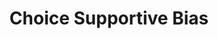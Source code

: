 ---
title: "Choice Supportive Bias"
description: "The tendency to retroactively ascribe positive attributes to an option one has selected and/or to demote the forgone options."
categories: ["too much information"]
tags: [
  "selection",
  "options"
]
reading: [
  "https://en.wikipedia.org/wiki/Choice-supportive_bias"
]
---